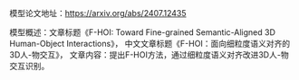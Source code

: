 模型论文地址：https://arxiv.org/abs/2407.12435

模型概述：文章标题《F-HOI: Toward Fine-grained Semantic-Aligned 3D Human-Object Interactions》，
中文文章标题《F-HOI：面向细粒度语义对齐的3D人-物交互》，
文章内容：提出F-HOI方法，通过细粒度语义对齐改进3D人-物交互识别。
